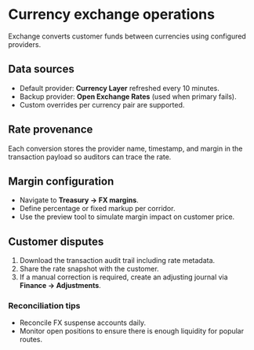 # Currency exchange operations

Exchange converts customer funds between currencies using configured providers.

## Data sources
- Default provider: **Currency Layer** refreshed every 10 minutes.
- Backup provider: **Open Exchange Rates** (used when primary fails).
- Custom overrides per currency pair are supported.

## <a id="rate-source"></a>Rate provenance
Each conversion stores the provider name, timestamp, and margin in the transaction payload so auditors can trace the rate.

## <a id="margin-configuration"></a>Margin configuration
- Navigate to **Treasury → FX margins**.
- Define percentage or fixed markup per corridor.
- Use the preview tool to simulate margin impact on customer price.

## <a id="customer-disputes"></a>Customer disputes
1. Download the transaction audit trail including rate metadata.
2. Share the rate snapshot with the customer.
3. If a manual correction is required, create an adjusting journal via **Finance → Adjustments**.

### Reconciliation tips
- Reconcile FX suspense accounts daily.
- Monitor open positions to ensure there is enough liquidity for popular routes.
